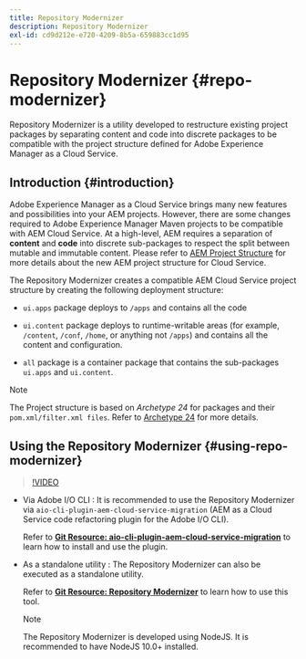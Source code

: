 ```yaml
---
title: Repository Modernizer
description: Repository Modernizer
exl-id: cd9d212e-e720-4209-8b5a-659883cc1d95
---
```

# Repository Modernizer {#repo-modernizer}

Repository Modernizer is a utility developed to restructure existing project packages by separating content and code into discrete packages to be compatible with the project structure defined for Adobe Experience Manager as a Cloud Service.

## Introduction {#introduction}

Adobe Experience Manager as a Cloud Service brings many new features and possibilities into your AEM projects. However, there are some changes required to Adobe Experience Manager Maven projects to be compatible with AEM Cloud Service. At a high-level, AEM requires a separation of **content** and **code** into discrete sub-packages to respect the split between mutable and immutable content. Please refer to [AEM Project Structure](https://experienceleague.adobe.com/docs/experience-manager-cloud-service/implementing/developing/aem-project-content-package-structure.html) for more details about the new AEM project structure for Cloud Service. 

The Repository Modernizer creates a compatible AEM Cloud Service project structure by creating the following deployment structure:

* `ui.apps` package deploys to `/apps` and contains all the code

* `ui.content` package deploys to runtime-writable areas (for example, `/content`, `/conf`, `/home`, or anything  not `/apps`) and contains all the content and configuration.

* `all` package is a container package that contains the sub-packages `ui.apps` and `ui.content`.

>[!NOTE]
>The Project structure is based on *Archetype 24* for packages and their `pom.xml/filter.xml files`. Refer to [Archetype 24](https://github.com/adobe/aem-project-archetype) for more details.

## Using the Repository Modernizer {#using-repo-modernizer}

>[!VIDEO](https://video.tv.adobe.com/v/333057/?quality=12&learn=on)

* Via Adobe I/O CLI : It is recommended to use the Repository Modernizer via `aio-cli-plugin-aem-cloud-service-migration` (AEM as a Cloud Service code refactoring plugin for the Adobe I/O CLI).

  Refer to **[Git Resource: aio-cli-plugin-aem-cloud-service-migration](https://github.com/adobe/aio-cli-plugin-aem-cloud-service-migration#introduction)** to learn how to install and use the plugin.

* As a standalone utility : The Repository Modernizer can also be executed as a standalone utility.

  Refer to **[Git Resource: Repository Modernizer](https://github.com/adobe/aem-cloud-service-source-migration/tree/master/packages/repository-modernizer)** to learn how to use this tool.

  >[!NOTE]
  >
  >The Repository Modernizer is developed using NodeJS. It is recommended to have NodeJS 10.0+ installed.
